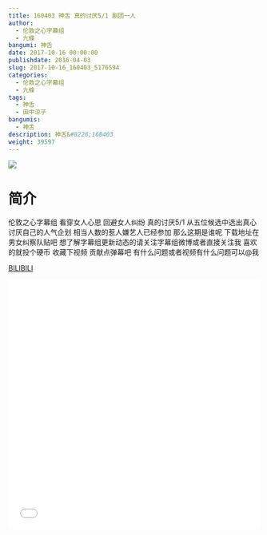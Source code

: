 ```yaml
---
title: 160403 神舌 真的讨厌5/1 剧团一人
author: 
  - 伦敦之心字幕组
  - 九條
bangumi: 神舌
date: 2017-10-16 00:00:00
publishdate: 2016-04-03
slug: 2017-10-16_160403_5176594
categories: 
  - 伦敦之心字幕组
  - 九條
tags: 
  - 神舌
  - 田中涼子
bangumis: 
  - 神舌
description: 神舌&#8226;160403
weight: 39597
---
```


![](https://i.imgur.com/zhqZZje.jpg)

# 简介  
伦敦之心字幕组 看穿女人心思 回避女人纠纷 真的讨厌5/1 从五位候选中选出真心讨厌自己的人气企划 相当人数的惹人嫌艺人已经参加 那么这期是谁呢 下载地址在男女纠察队贴吧 想了解字幕组更新动态的请关注字幕组微博或者直接关注我 喜欢的就投个硬币 收藏下视频 贡献点弹幕吧
有什么问题或者视频有什么问题可以@我

  [BILIBILI](https://www.bilibili.com/video/av5176594/)


  <iframe src="//www.bilibili.com/html/html5player.html?cid=8412935&aid=5176594" width="100%" height="500" frameborder="0" allowfullscreen="allowfullscreen"></iframe>
